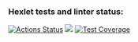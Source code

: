 ### Hexlet tests and linter status:
[![Actions Status](https://github.com/RAWMANE/fullstack-javascript-project-46/workflows/hexlet-check/badge.svg)](https://github.com/RAWMANE/fullstack-javascript-project-46/actions)
<a href="https://codeclimate.com/github/RAWMANE/fullstack-javascript-project-46/maintainability"><img src="https://api.codeclimate.com/v1/badges/bc2a75de9943d3206427/maintainability" /></a>
[![Test Coverage](https://api.codeclimate.com/v1/badges/bc2a75de9943d3206427/test_coverage)](https://codeclimate.com/github/RAWMANE/fullstack-javascript-project-46/test_coverage)
